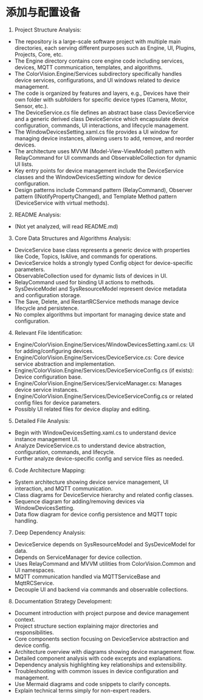 # 添加与配置设备


1. Project Structure Analysis:
- The repository is a large-scale software project with multiple main directories, each serving different purposes such as Engine, UI, Plugins, Projects, Core, etc.
- The Engine directory contains core engine code including services, devices, MQTT communication, templates, and algorithms.
- The ColorVision.Engine/Services subdirectory specifically handles device services, configurations, and UI windows related to device management.
- The code is organized by features and layers, e.g., Devices have their own folder with subfolders for specific device types (Camera, Motor, Sensor, etc.).
- The DeviceService.cs file defines an abstract base class DeviceService and a generic derived class DeviceService<T> which encapsulate device configuration, commands, UI interactions, and lifecycle management.
- The WindowDevicesSetting.xaml.cs file provides a UI window for managing device instances, allowing users to add, remove, and reorder devices.
- The architecture uses MVVM (Model-View-ViewModel) pattern with RelayCommand for UI commands and ObservableCollection for dynamic UI lists.
- Key entry points for device management include the DeviceService classes and the WindowDevicesSetting window for device configuration.
- Design patterns include Command pattern (RelayCommand), Observer pattern (INotifyPropertyChanged), and Template Method pattern (DeviceService<T> with virtual methods).

2. README Analysis:
- (Not yet analyzed, will read README.md)

3. Core Data Structures and Algorithms Analysis:
- DeviceService base class represents a generic device with properties like Code, Topics, IsAlive, and commands for operations.
- DeviceService<T> holds a strongly typed Config object for device-specific parameters.
- ObservableCollection<DeviceService> used for dynamic lists of devices in UI.
- RelayCommand used for binding UI actions to methods.
- SysDeviceModel and SysResourceModel represent device metadata and configuration storage.
- The Save, Delete, and RestartRCService methods manage device lifecycle and persistence.
- No complex algorithms but important for managing device state and configuration.

4. Relevant File Identification:
- Engine/ColorVision.Engine/Services/WindowDevicesSetting.xaml.cs: UI for adding/configuring devices.
- Engine/ColorVision.Engine/Services/DeviceService.cs: Core device service abstraction and implementation.
- Engine/ColorVision.Engine/Services/DeviceServiceConfig.cs (if exists): Device configuration base.
- Engine/ColorVision.Engine/Services/ServiceManager.cs: Manages device service instances.
- Engine/ColorVision.Engine/Services/DeviceServiceConfig.cs or related config files for device parameters.
- Possibly UI related files for device display and editing.

5. Detailed File Analysis:
- Begin with WindowDevicesSetting.xaml.cs to understand device instance management UI.
- Analyze DeviceService.cs to understand device abstraction, configuration, commands, and lifecycle.
- Further analyze device-specific config and service files as needed.

6. Code Architecture Mapping:
- System architecture showing device service management, UI interaction, and MQTT communication.
- Class diagrams for DeviceService hierarchy and related config classes.
- Sequence diagram for adding/removing devices via WindowDevicesSetting.
- Data flow diagram for device config persistence and MQTT topic handling.

7. Deep Dependency Analysis:
- DeviceService depends on SysResourceModel and SysDeviceModel for data.
- Depends on ServiceManager for device collection.
- Uses RelayCommand and MVVM utilities from ColorVision.Common and UI namespaces.
- MQTT communication handled via MQTTServiceBase and MqttRCService.
- Decouple UI and backend via commands and observable collections.

8. Documentation Strategy Development:
- Document introduction with project purpose and device management context.
- Project structure section explaining major directories and responsibilities.
- Core components section focusing on DeviceService abstraction and device config.
- Architecture overview with diagrams showing device management flow.
- Detailed component analysis with code excerpts and explanations.
- Dependency analysis highlighting key relationships and extensibility.
- Troubleshooting with common issues in device configuration and management.
- Use Mermaid diagrams and code snippets to clarify concepts.
- Explain technical terms simply for non-expert readers.

